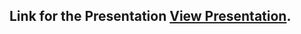 ## Link for the Presentation  [View Presentation](https://drive.google.com/file/d/1MWhQn3OP6v8qQgevassyZIZ-N2JO6x5Y/view?usp=sharing).

